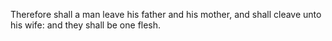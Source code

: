 Therefore shall a man leave his father and his mother, and shall cleave unto his wife: and they shall be one flesh.
